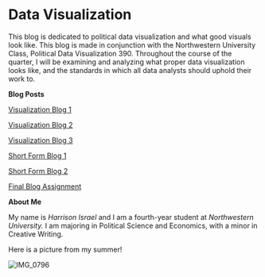 # Data Visualization

This blog is dedicated to political data visualization and what good visuals look like. This blog is made in conjunction with the Northwestern University Class, Political Data Visualization 390. Throughout the course of the quarter, I will be examining and analyzing what proper data visualization looks like, and the standards in which all data analysts should uphold their work to. 

**Blog Posts**

[Visualization Blog 1](VisualizationBlog1.md)

[Visualization Blog 2](VisualizationBlog2.md)

[Visualization Blog 3](VisualizationBlog3.md)

[Short Form Blog 1](ShortFormBlog1.md)

[Short Form Blog 2](ShortFormBlog2.md)

[Final Blog Assignment](FinalBlog.md)





**About Me**

My name is *Harrison Israel* and I am a fourth-year student at *Northwestern University.* I am majoring in Political Science and Economics, with a minor in Creative Writing. 

Here is a picture from my summer!

![IMG_0796](https://user-images.githubusercontent.com/114178025/191808369-b0553ccf-870b-4c18-885c-c7e8bfd92f0f.jpeg)
